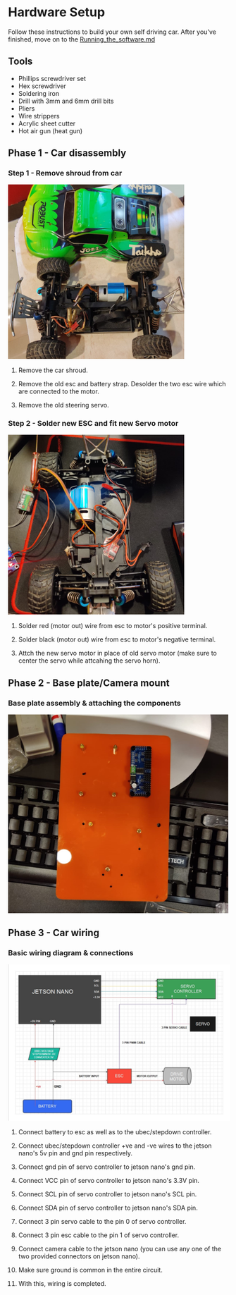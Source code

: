 # Hardware Setup

Follow these instructions to build your own self driving car.  After you've finished, move on to the [Running_the_software.md](./Running_the_software.md)

## Tools

* Phillips screwdriver set
* Hex screwdriver
* Soldering iron
* Drill with 3mm and 6mm drill bits
* Pliers
* Wire strippers
* Acrylic sheet cutter
* Hot air gun (heat gun)


## Phase 1 - Car disassembly 
### Step 1 - Remove shroud from car



<img src="../images/car body removed.jpeg" width="400" >



1. Remove the car shroud.

2. Remove the old esc and battery strap. Desolder the two esc wire which are connected to the motor.

3. Remove the old steering servo. 



### Step 2 - Solder new ESC and fit new Servo motor




<img src="../images/esc solder.jpeg" width="400" >




1. Solder red (motor out) wire from esc to motor's positive terminal.
 
2. Solder black (motor out) wire from esc to motor's negative terminal.
 
3. Attch the new servo motor in place of old servo motor (make sure to center the servo while attcahing the servo horn).






## Phase 2 - Base plate/Camera mount
### Base plate assembly & attaching the components



<img src="../images/main base plate1.jpeg" width="500" >
























## Phase 3 - Car wiring
### Basic wiring diagram & connections


<img src="../images/circuit diagram.jpg" width="1000" >


1. Connect battery to esc as well as to the ubec/stepdown controller.
 
2. Connect ubec/stepdown controller +ve and -ve wires to the jetson nano's 5v pin and gnd pin respectively.
 
3. Connect gnd pin of servo controller to jetson nano's gnd pin.
 
4. Connect VCC pin of servo controller to jetson nano's 3.3V pin.
 
5. Connect SCL pin of servo controller to jetson nano's SCL pin.
 
6. Connect SDA pin of servo controller to jetson nano's SDA pin.
 
7. Connect 3 pin servo cable to the pin 0 of servo controller.
 
8. Connect 3 pin esc cable to the pin 1 of servo controller.
 
9. Connect camera cable to the jetson nano (you can use any one of the two provided connectors on jetson nano).
 
10. Make sure ground is common in the entire circuit.
 
11. With this, wiring is completed.

